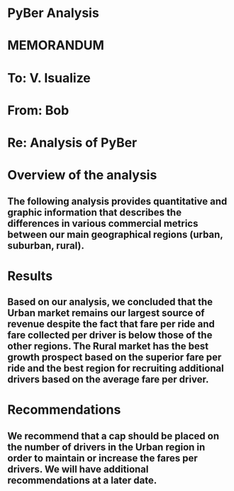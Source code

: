 # PyBer Analysis

# MEMORANDUM

# To:  V. Isualize
# From: Bob
# Re: Analysis of PyBer

# Overview of the analysis
## The following analysis provides quantitative and graphic information that describes the differences in various commercial metrics between our main geographical regions (urban, suburban, rural).

# Results
## Based on our analysis, we concluded that the Urban market remains our largest source of revenue despite the fact that fare per ride and fare collected per driver is below those of the other regions. The Rural market has the best growth prospect based on the superior fare per ride and the best region for recruiting additional drivers based on the average fare per driver.

# Recommendations
## We recommend that a cap should be placed on the number of drivers in the Urban region in order to maintain or increase the fares per drivers. We will have additional recommendations at a later date.
